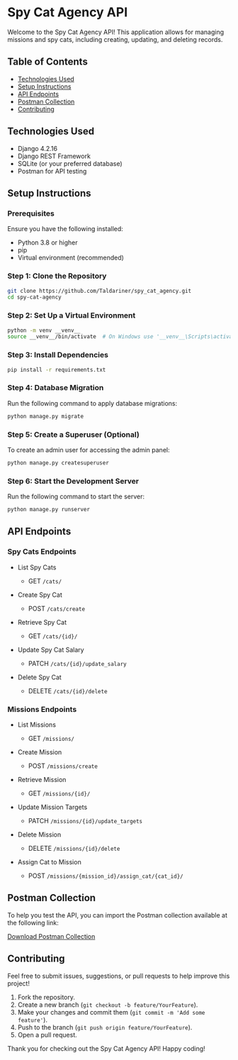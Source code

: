 # Spy Cat Agency API

Welcome to the Spy Cat Agency API! This application allows for managing missions and spy cats, including creating, updating, and deleting records. 

## Table of Contents

- [Technologies Used](#technologies-used)
- [Setup Instructions](#setup-instructions)
- [API Endpoints](#api-endpoints)
- [Postman Collection](#postman-collection)
- [Contributing](#contributing)

## Technologies Used

- Django 4.2.16
- Django REST Framework
- SQLite (or your preferred database)
- Postman for API testing

## Setup Instructions

### Prerequisites

Ensure you have the following installed:

- Python 3.8 or higher
- pip
- Virtual environment (recommended)

### Step 1: Clone the Repository

```bash
git clone https://github.com/Taldariner/spy_cat_agency.git
cd spy-cat-agency
```

### Step 2: Set Up a Virtual Environment

```bash
python -m venv __venv__
source __venv__/bin/activate  # On Windows use '__venv__\Scripts\activate'
```

### Step 3: Install Dependencies

```bash
pip install -r requirements.txt
```

### Step 4: Database Migration

Run the following command to apply database migrations:

```bash
python manage.py migrate
```

### Step 5: Create a Superuser (Optional)

To create an admin user for accessing the admin panel:

```bash
python manage.py createsuperuser
```

### Step 6: Start the Development Server

Run the following command to start the server:

```bash
python manage.py runserver
```

## API Endpoints

### Spy Cats Endpoints

* List Spy Cats

	* GET `/cats/`

* Create Spy Cat

	* POST `/cats/create`

* Retrieve Spy Cat

	* GET `/cats/{id}/`

* Update Spy Cat Salary

	* PATCH `/cats/{id}/update_salary`

* Delete Spy Cat

	* DELETE `/cats/{id}/delete`


### Missions Endpoints

* List Missions

	* GET `/missions/`

* Create Mission

	* POST `/missions/create`

* Retrieve Mission

	* GET `/missions/{id}/`

* Update Mission Targets

	* PATCH `/missions/{id}/update_targets`

* Delete Mission

	* DELETE `/missions/{id}/delete`

* Assign Cat to Mission

	* POST `/missions/{mission_id}/assign_cat/{cat_id}/`

## Postman Collection

To help you test the API, you can import the Postman collection available at the following link:

[Download Postman Collection](https://api.postman.com/collections/39310750-975f08bb-4c1d-434e-9b6d-2fa17f239001?access_key=PMAT-01JB6S8CZKZQNBGK9VZRYWEPJ4)

## Contributing

Feel free to submit issues, suggestions, or pull requests to help improve this project!

1. Fork the repository.
2. Create a new branch (`git checkout -b feature/YourFeature`).
3. Make your changes and commit them (`git commit -m 'Add some feature'`).
4. Push to the branch (`git push origin feature/YourFeature`).
5. Open a pull request.

Thank you for checking out the Spy Cat Agency API! Happy coding!

